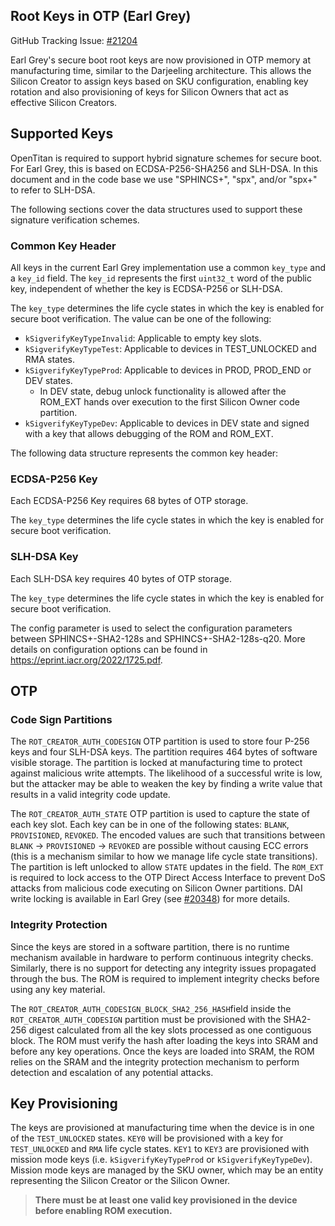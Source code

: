 ## Root Keys in OTP (Earl Grey)

GitHub Tracking Issue:
[#21204](https://github.com/lowRISC/opentitan/issues/21204)

Earl Grey's secure boot root keys are now provisioned in OTP memory at
manufacturing time, similar to the Darjeeling architecture. This allows the
Silicon Creator to assign keys based on SKU configuration, enabling key rotation
and also provisioning of keys for Silicon Owners that act as effective Silicon
Creators.

## Supported Keys

OpenTitan is required to support hybrid signature schemes for secure boot. For
Earl Grey, this is based on ECDSA-P256-SHA256 and SLH-DSA. In this document and
in the code base we use "SPHINCS+", "spx", and/or "spx+" to refer to SLH-DSA.

The following sections cover the data structures used to support these signature
verification schemes.

### Common Key Header

All keys in the current Earl Grey implementation use a common `key_type` and a
`key_id` field. The `key_id` represents the first `uint32_t` word of the public
key, independent of whether the key is ECDSA-P256 or SLH-DSA.

The `key_type` determines the life cycle states in which the key is enabled for
secure boot verification. The value can be one of the following:

*   `kSigverifyKeyTypeInvalid`: Applicable to empty key slots.
*   `kSigverifyKeyTypeTest`: Applicable to devices in TEST\_UNLOCKED and RMA
    states.
*   `kSigverifyKeyTypeProd`: Applicable to devices in PROD, PROD\_END or DEV
    states.
    *   In DEV state, debug unlock functionality is allowed after the ROM\_EXT
        hands over execution to the first Silicon Owner code partition.
*   `kSigverifyKeyTypeDev`: Applicable to devices in DEV state and signed with a
    key that allows debugging of the ROM and ROM\_EXT.

The following data structure represents the common key header:

### ECDSA-P256 Key

Each ECDSA-P256 Key requires 68 bytes of OTP storage.

The `key_type` determines the life cycle states in which the key is enabled for
secure boot verification.

### SLH-DSA Key

Each SLH-DSA key requires 40 bytes of OTP storage.

The `key_type` determines the life cycle states in which the key is enabled for
secure boot verification.

The config parameter is used to select the configuration parameters between
SPHINCS+-SHA2-128s and SPHINCS+-SHA2-128s-q20. More details on configuration
options can be found in https://eprint.iacr.org/2022/1725.pdf.

## OTP

### Code Sign Partitions

The `ROT_CREATOR_AUTH_CODESIGN` OTP partition is used to store four P-256 keys
and four SLH-DSA keys. The partition requires 464 bytes of software visible
storage. The partition is locked at manufacturing time to protect against
malicious write attempts. The likelihood of a successful write is low, but the
attacker may be able to weaken the key by finding a write value that results in
a valid integrity code update.

The `ROT_CREATOR_AUTH_STATE` OTP partition is used to capture the state of each
key slot. Each key can be in one of the following states: `BLANK`,
`PROVISIONED`, `REVOKED`. The encoded values are such that transitions between
`BLANK` → `PROVISIONED` → `REVOKED` are possible without causing ECC errors
(this is a mechanism similar to how we manage life cycle state transitions). The
partition is left unlocked to allow `STATE` updates in the field. The `ROM_EXT`
is required to lock access to the OTP Direct Access Interface to prevent DoS
attacks from malicious code executing on Silicon Owner partitions. DAI write
locking is available in Earl Grey (see
[#20348](https://github.com/lowRISC/opentitan/issues/20348)) for more details.

### Integrity Protection

Since the keys are stored in a software partition, there is no runtime mechanism
available in hardware to perform continuous integrity checks. Similarly, there
is no support for detecting any integrity issues propagated through the bus. The
ROM is required to implement integrity checks before using any key material.

The `ROT_CREATOR_AUTH_CODESIGN_BLOCK_SHA2_256_HASH`field inside the
`ROT_CREATOR_AUTH_CODESIGN` partition must be provisioned with the SHA2-256
digest calculated from all the key slots processed as one contiguous block. The
ROM must verify the hash after loading the keys into SRAM and before any key
operations. Once the keys are loaded into SRAM, the ROM relies on the SRAM and
the integrity protection mechanism to perform detection and escalation of any
potential attacks.

## Key Provisioning

The keys are provisioned at manufacturing time when the device is in one of the
`TEST_UNLOCKED` states. `KEY0` will be provisioned with a key for
`TEST_UNLOCKED` and `RMA` life cycle states. `KEY1` to `KEY3` are provisioned
with mission mode keys (i.e. `kSigverifyKeyTypeProd` or `kSigverifyKeyTypeDev`).
Mission mode keys are managed by the SKU owner, which may be an entity
representing the Silicon Creator or the Silicon Owner.

> **There must be at least one valid key provisioned in the device before enabling
> ROM execution.**

